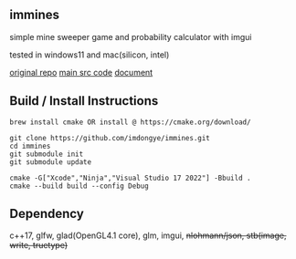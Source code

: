 ## immines

simple mine sweeper game and probability calculator with imgui

tested in windows11 and mac(silicon, intel)

[original repo](https://github.com/imdongye/imtoys)
[main src code](https://github.com/imdongye/immines/blob/main/main/im_mine_sweeper/app_mine_sweeper.cpp)
[document](https://imdongye.notion.site/Mine-sweeper-11d1fda8afb641349d2a951c9b85790c?pvs=4)
## Build / Install Instructions

```
brew install cmake OR install @ https://cmake.org/download/

git clone https://github.com/imdongye/immines.git
cd immines
git submodule init
git submodule update

cmake -G["Xcode","Ninja","Visual Studio 17 2022"] -Bbuild .
cmake --build build --config Debug
```

## Dependency

c++17, glfw, glad(OpenGL4.1 core), glm, imgui, ~~nlohmann/json, stb(image, write, truetype)~~